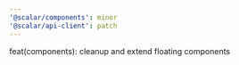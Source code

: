 ```yaml
---
'@scalar/components': minor
'@scalar/api-client': patch
---
```


feat(components): cleanup and extend floating components
